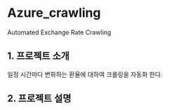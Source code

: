 # Azure_crawling
Automated Exchange Rate Crawling

## 1. 프로젝트 소개  
일정 시간마다 변화하는 환율에 대하여 크롤링을 자동화 한다.


## 2. 프로젝트 설명  
